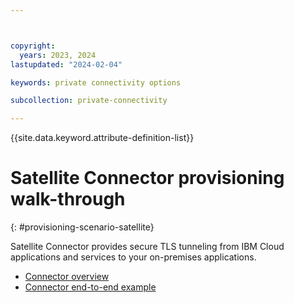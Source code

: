 ```yaml
---



copyright:
  years: 2023, 2024
lastupdated: "2024-02-04"

keywords: private connectivity options

subcollection: private-connectivity

---
```


{{site.data.keyword.attribute-definition-list}}

# Satellite Connector provisioning walk-through
{: #provisioning-scenario-satellite}

Satellite Connector provides secure TLS tunneling from IBM Cloud applications and services to your on-premises applications.

- [Connector overview](/docs/satellite?topic=satellite-understand-connectors)
- [Connector end-to-end example](/docs/satellite?topic=satellite-end-to-end)
